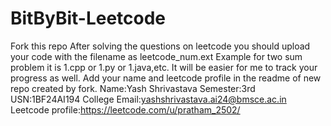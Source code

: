 # BitByBit-Leetcode
Fork this repo
After solving the questions on leetcode you should upload your code with the filename as leetcode_num.ext 
Example for two sum problem it is 1.cpp or 1.py or 1.java,etc.
It will be easier for me to track your progress as well.
Add your name and leetcode profile in the readme of new repo created by fork.
Name:Yash Shrivastava
Semester:3rd
USN:1BF24AI194
College Email:yashshrivastava.ai24@bmsce.ac.in
Leetcode profile:https://leetcode.com/u/pratham_2502/
